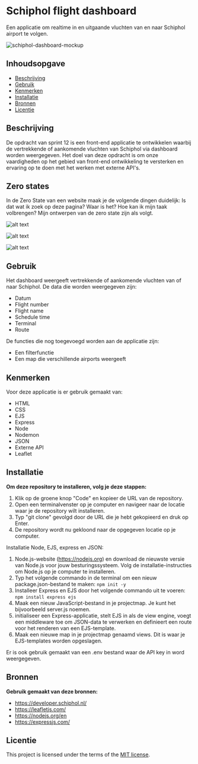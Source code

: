 # Schiphol flight dashboard

Een applicatie om realtime in en uitgaande vluchten van en naar Schiphol airport te volgen.

![schiphol-dashboard-mockup](public/assets/mockup-dashboard.jpg)

## Inhoudsopgave

* [Beschrijving](#beschrijving)
* [Gebruik](#gebruik)
* [Kenmerken](#kenmerken)
* [Installatie](#installatie)
* [Bronnen](#bronnen)
* [Licentie](#licentie)

## Beschrijving

De opdracht van sprint 12 is een front-end applicatie te ontwikkelen waarbij de vertrekkende of aankomende vluchten van
Schiphol via dashboard worden weergegeven. Het doel van deze opdracht is om onze vaardigheden op het gebied van
front-end ontwikkeling te versterken en ervaring op te doen met het werken met externe API's.

## Zero states

In de Zero State van een website maak je de volgende dingen duidelijk: Is dat wat ik zoek op deze pagina? Waar is het?
Hoe kan ik mijn taak volbrengen? Mijn ontwerpen van de zero state zijn als volgt. 


![alt text](public/assets/zero-states-1.png)

![alt text](public/assets/zero-states-2.png)

![alt text](public/assets/zero-states-3.png)

## Gebruik

Het dashboard weergeeft vertrekkende of aankomende vluchten van of naar Schiphol. De data die worden weergegeven zijn:

- Datum
- Flight number
- Flight name
- Schedule time
- Terminal
- Route

De functies die nog toegevoegd worden aan de applicatie zijn:

- Een filterfunctie
- Een map die verschillende airports weergeeft

## Kenmerken

Voor deze applicatie is er gebruik gemaakt van:

- HTML
- CSS
- EJS
- Express
- Node
- Nodemon
- JSON
- Externe API
- Leaflet

## Installatie

**Om deze repository te installeren, volg je deze stappen:**

1. Klik op de groene knop "Code" en kopieer de URL van de repository.
2. Open een terminalvenster op je computer en navigeer naar de locatie waar je de repository wilt installeren.
3. Typ "git clone" gevolgd door de URL die je hebt gekopieerd en druk op Enter.
4. De repository wordt nu gekloond naar de opgegeven locatie op je computer.

Installatie Node, EJS, express en JSON:

1. Node.js-website (https://nodejs.org) en download de nieuwste versie van Node.js voor jouw besturingssysteem. Volg de
   installatie-instructies om Node.js op je computer te installeren.
2. Typ het volgende commando in de terminal om een nieuw package.json-bestand te maken: ```npm init -y```
3. Installeer Express en EJS door het volgende commando uit te voeren: ```npm install express ejs```
4. Maak een nieuw JavaScript-bestand in je projectmap. Je kunt het bijvoorbeeld server.js noemen.
5. initialiseer een Express-applicatie, stelt EJS in als de view engine, voegt een middleware toe om JSON-data te
   verwerken en definieert een route voor het renderen van een EJS-template.
6. Maak een nieuwe map in je projectmap genaamd views. Dit is waar je EJS-templates worden opgeslagen.

Er is ook gebruik gemaakt van een .env bestand waar de API key in word weergegeven.

## Bronnen

**Gebruik gemaakt van deze bronnen:**

- https://developer.schiphol.nl/
- https://leafletjs.com/
- https://nodejs.org/en
- https://expressjs.com/

## Licentie

This project is licensed under the terms of the [MIT license](./LICENSE).

